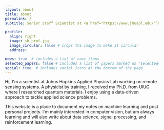 ```yaml
---
layout: about
title: about
permalink: /
subtitle: Senior Staff Scientist at <a href="https://www.jhuapl.edu/"}>JHUAPL</a> 

profile:
  align: right
  image: sh_prof.jpg
  image_circular: false # crops the image to make it circular
  address: 

news: true  # includes a list of news items
selected_papers: false # includes a list of papers marked as "selected={true}"
social: true  # includes social icons at the bottom of the page
---
```


Hi, I'm a scientist at Johns Hopkins Applied Physics Lab working on remote sensing systems. A physicist by training, I received my Ph.D. from UIUC where I researched quantum materials. I enjoy using a data-driven approach to tackle applied science problems.

This website is a place to document my notes on machine learning and post personal projects. I'm mainly interested in computer vision, but am always learning and will also write about data science, signal processing, and reinforcement learning.

